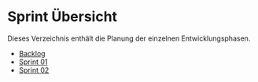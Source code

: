 # Sprint Übersicht

Dieses Verzeichnis enthält die Planung der einzelnen Entwicklungsphasen.

- [Backlog](Backlog.md)
- [Sprint 01](Sprint-01/README.md)
- [Sprint 02](Sprint-02/README.md)
